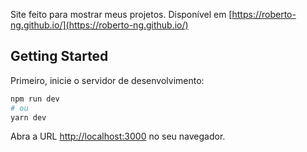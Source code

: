 Site feito para mostrar meus projetos. Disponível em [https://roberto-ng.github.io/](https://roberto-ng.github.io/)

## Getting Started

Primeiro, inicie o servidor de desenvolvimento:

```bash
npm run dev
# ou
yarn dev
```

Abra a URL [http://localhost:3000](http://localhost:3000) no seu navegador.
